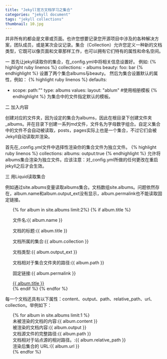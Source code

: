 ```yaml
---
title: "Jekyll官方文档学习之集合"
categories: "jekyll document"
tags: "jekyll collections"
thumbnail: 10.jpg
---
```

并非所有的都会是文章或页面。也许您想要记录您开源项目中涉及的各种解决方案，团队成员，或是某次会议记录。集合（Collection）允许您定义一种新的文档类型，它既可以像页面和文章那样工作，也可以拥有它们特有的属性和命名空间。<!--more-->

一 首先让jekyll读取你的集合，在_config.yml中将相关信息设置好。
例如:
{% highlight ruby linenos %}
    collections:
    - albums
    beauty:
      foo: bar 
{% endhighlight %}
设置了两个集合albums与beauty。
然后为集合设置默认的属性，例如：
{% highlight ruby linenos %}
   defaults:
   - scope:
       path:""
       type: albums
     values:
       layout: "ablum" #使用相册模板 
{% endhighlight %}
为集合中的文件指定默认的模板。

二 加入内容

创建对应的文件夹，因为设定的集合为albums，因此在根目录下创建文件夹_albums。并在目录下创建一系列md文件，文件名为字母数字组合。自定义集合中的文件不会自动被读取，posts，pages实际上也是一个集合，不过它们会被Jekyll自动读取并渲染。

首先在_config.yml文件中选择性渲染你的集合文件为独立文件。
{% highlight ruby linenos %}
collections:
  albums:
    output:true
{% endhighlight %}
允许将albums集合渲染为独立文件。应该注意：对_config.yml所做的任何更改在重启jekyll之后才会生效。

三 用Liquid读取集合

例如通过site.albums变量读取albums集合。文档数组site.albums。问题依然存在，album.name和album.output_ext没有显示，album.permalink也不能读取固定链接。
<ul class="list">
{% for album in site.albums limit:2%}
  {% if album.title %}
    <li>
      <p>文件名:{{ album.name }}</p>
      <p>文档的标题:{{ album.title }}</p>
      <p>文档所属的集合:{{ album.collection }}</p>
      <p>文档类型:{{ album.output_ext }}</p>
      <p>文档相对于集合文件夹的路径:{{ album.path }}</p>
      <p>固定链接:{{ album.permalink }}</p>
      <a href="{{ album.url }}">{{ album.title }}</a>
    </li>
  {% endif %}
{% endfor %}
</ul>

每一个文档还具有以下属性：content、output、path、relative_path、url、collection。举例如下：
<ul class="list">
{% for album in site.albums limit:1 %}
  <li>未被渲染的文档的内容:{{ album.content }}</li>
  <li>被渲染的文档内容:{{ album.output }}</li>
  <li>文档源文件的完整路径:{{ album.path }}</li>
  <li>文档相对于站点源的相对路径。:{{ album.relative_path }}</li>
  <li>渲染后集合的 URL:{{ album.url }}</li>
{% endfor %}
</ul>
<style type="text/css">
.list{
	list-style:none;
}
.list li{
	font-size:14px;
}
</style>